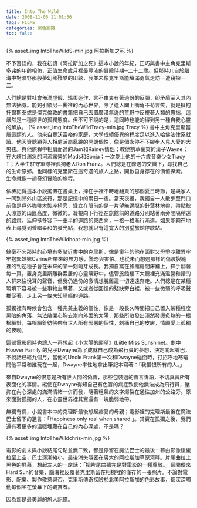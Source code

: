 ```yaml
---
title: Into The Wild
date: 2008-11-06 11:01:36
tags: FILMS
categories: 黑色膠捲
toc: false
---
```

{% asset_img IntoTheWildS-min.jpg 阿拉斯加之死 %}

不予否認的，我在初讀《阿拉斯加之死》這本小說的年紀，正巧與書中主角克里斯多弗的年齡相仿，正值生命歲月裡最豐沛的冒險時期─二十二歲。但那時兀自於腦海中對曠野那般夢幻卻殘酷的田畝，我並未像克里斯能填滿勇氣走訪一遭窺探一二。
<!-- more -->
人們總是對社會佈滿虛假、矯柔造作、言不由衷有著過份的反彈，卻矛盾至入其內無法抽身。能夠引領另一嚮往的內心世界，除了逢人闔上嘴角不苟言笑，就是擁抱托爾斯泰或是傑克倫敦的書籍把自己丟置廣漠無邊的荒野中反視著人類的愚拙，這嚴然是一種謬世的孤獨態度。但不可不說的是，這同時也能的得到另一種自我心靈的解放。
{% asset_img IntoTheWildTracy-min.jpg Tracy %}
書中主角克里斯當屬這類的人。他來自豐沃富裕的家庭，大學成績優異的程度足以進入哈佛法律系就讀。他天資聰穎與人相處活崩亂跳的開朗個性，像是個永停不下腳步人見人愛的大男孩。與他旅程中相肩而過的Jam和Rainey情侶；教他割草豪爽的漢子Wayne；在大峽谷湍急的河流露營的Mads和Sonja；一次愛上他的十六歲音樂少女Tracy T；大半生駐守軍隊裡孤獨老人Ron Franz。人們總是在際遇的交織下，尋找自己的生命原鄉。也同樣的克里斯在這奇遇的旅人之路，開啟自身存在的價值探索。 生命就像一趟奇幻冒險的旅程。

依稀記得這本小說擺置在書桌上，捧在手裡不時地翻頁的那個夏日時節，是與家人一同到郊外山區旅行，那是記憶中的兩日一夜。當天夜裡，我獨自一人散步至門口前像是戶外咖啡木製座椅旁，聳立在眼前的是一片望無邊際的針葉林地帶，帶點秋天涼意的山區高度，微微的。凝視向下行徑在旅館前的道路分別站著兩旁間隔稍遠的路燈，延伸挺多容下一車半的道路的東西向，一格一格漸行漸遠。如果能夠在地表上尋覓到昏暗柔和的發光點，我想就只有這寬大的別墅旅館停歇站。

{% asset_img IntoTheWildboat-min.jpg %}

絲毫不忘那時的心境有多貼近書中的克里斯，像是童年的他在面對父母爭吵離異牢牢抱緊妹妹Carine所帶來的無力感，驚恐與害怕。也從未而想過那樣的傷痕裂縫裡的判逆種子會在未來的某一刻萌芽成長。我獨自窩在旅館房間床鋪上，釋手翻著每一頁，置身克里斯離群索居的心靈曠野中，儘管旅館樓下大聽裡充滿溫馨和諧的人群來往悅耳的聲音，但我仍過份的激情想脫離這一切遠遠奔走。人們總是在某種環境下容易被一些事物主導著，又或者從回憶的殘缺旁白裡，被一些微弱的呼吸聲推促著，走上另一條未知崎嶇的道路。

孤獨裡有時候會包含一種完美主義的個性，像是一段長久時間把自己置入某種程度黑暗的角落，無法敞開心胸去崇向外面的太陽，那些所散發出渾然發燙炙熱的一根根細針，每根細針彷彿帶有世人所有邪惡的個性，刺痛自己的皮膚，情願愛上孤獨的夜晚。

這部電影同時也讓人一再想起《小太陽的願望》(Liitle Miss Sunshine)。劇中Hoover Family 的兒子Dwayne為了成就自己成為飛行員的夢想，決定關起嘴巴，不說話已經九個月，當他的Uncle Frank第一次和Dwayne碰面時，打招呼地寒暄問他平常和誰玩在一起，Dwayne率性地拿出筆記本寫著：「我憎恨所有的人。」

來自Dwayne的恨意是所有世人間的偽善，那些包裝過的善言善語，不切真實所有表面化的事情。縱使在Dwayne得知自己有色盲的病症致使他無法成為飛行員，壓抑在內心深處的滿滿情緒一併而發，隨著粗氣的文字爆裂在通往加州的公路旁。原來面對孤獨的人，在心靈世界裡其實還有一塊脆弱地帶。

無獨有偶，小說書本中的克理斯最後想起疼愛的母親；電影裡的克理斯最後在魔法巴士留下的遺言：「Happiness only real when shared.」。其實在孤獨之後，我們還有著更多的溫暖埋藏在自己的內心深處，不是嗎？

{% asset_img IntoTheWildchris-min.jpg %}

電影的劇末與小說結尾句點並無二致，都是停留在魔法巴士的最後一慕由影像緩緩拉至上空，巴士逐漸縮小，最後消失隱密在廣大的阿拉斯加草原河畔。片尾曲拉上黑色的屏幕，想起友人的一席話：「把片尾曲聽完是對電影的一種尊敬。」耳間傳來Hard Sun的音樂，腦海裡反覆著克里斯留在相機裡的僅存的一張照片。不論對電影、配樂、製作敬意與否，克里斯傳奇探險於北美阿拉斯加的色彩故事，都深深觸動每個坐在螢幕下的觀賞者。 　　

因為那是最美麗的旅人記憶。

